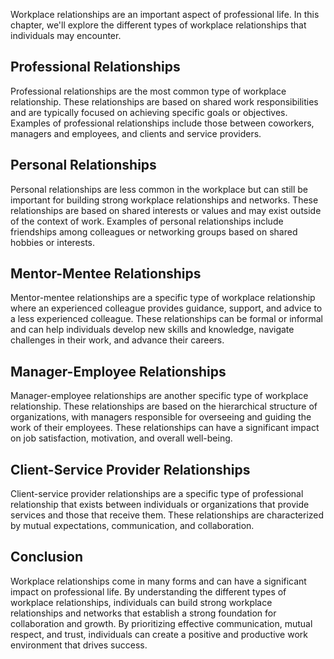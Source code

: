 
Workplace relationships are an important aspect of professional life. In this chapter, we'll explore the different types of workplace relationships that individuals may encounter.

Professional Relationships
--------------------------

Professional relationships are the most common type of workplace relationship. These relationships are based on shared work responsibilities and are typically focused on achieving specific goals or objectives. Examples of professional relationships include those between coworkers, managers and employees, and clients and service providers.

Personal Relationships
----------------------

Personal relationships are less common in the workplace but can still be important for building strong workplace relationships and networks. These relationships are based on shared interests or values and may exist outside of the context of work. Examples of personal relationships include friendships among colleagues or networking groups based on shared hobbies or interests.

Mentor-Mentee Relationships
---------------------------

Mentor-mentee relationships are a specific type of workplace relationship where an experienced colleague provides guidance, support, and advice to a less experienced colleague. These relationships can be formal or informal and can help individuals develop new skills and knowledge, navigate challenges in their work, and advance their careers.

Manager-Employee Relationships
------------------------------

Manager-employee relationships are another specific type of workplace relationship. These relationships are based on the hierarchical structure of organizations, with managers responsible for overseeing and guiding the work of their employees. These relationships can have a significant impact on job satisfaction, motivation, and overall well-being.

Client-Service Provider Relationships
-------------------------------------

Client-service provider relationships are a specific type of professional relationship that exists between individuals or organizations that provide services and those that receive them. These relationships are characterized by mutual expectations, communication, and collaboration.

Conclusion
----------

Workplace relationships come in many forms and can have a significant impact on professional life. By understanding the different types of workplace relationships, individuals can build strong workplace relationships and networks that establish a strong foundation for collaboration and growth. By prioritizing effective communication, mutual respect, and trust, individuals can create a positive and productive work environment that drives success.
